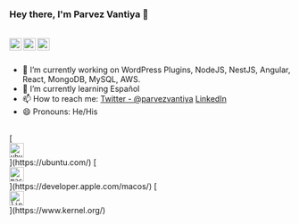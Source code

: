 ### Hey there, I'm Parvez Vantiya 👋
<br />
<a href="https://twitter.com/parvezvantiya">
  <img align="left" alt="Parvez's Twitter" width="22px" src="https://cdn.jsdelivr.net/npm/simple-icons@v3/icons/twitter.svg" />
</a>
<a href="https://www.linkedin.com/in/parvezvantiya">
  <img align="left" alt="Parvez's Linkdein" width="22px" src="https://cdn.jsdelivr.net/npm/simple-icons@v3/icons/linkedin.svg" />
</a>
<a href="https://github.com/vantiya">
  <img align="left" alt="Parvez's Github" width="22px" src="https://cdn.jsdelivr.net/npm/simple-icons@v3/icons/github.svg" />
</a>


<!--
**vantiya/vantiya** is a ✨ _special_ ✨ repository because its `README.md` (this file) appears on your GitHub profile.
-->
<br />
<br />


- 🔭 I’m currently working on WordPress Plugins, NodeJS, NestJS, Angular, React, MongoDB, MySQL, AWS.
- 🌱 I’m currently learning Español
- 📫 How to reach me: [Twitter - @parvezvantiya](https://twitter.com/parvezvantiya) [LinkedIn](www.linkedin.com/in/parvezvantiya)
- 😄 Pronouns: He/His

<br />
[<code>
<img alt="ubuntu" width="26px" src="https://img.icons8.com/color/96/000000/ubuntu--v1.png">
</code>](https://ubuntu.com/)
[<code>
<img alt="macos" width="26px" src="https://img.icons8.com/officel/160/000000/mac-logo.png">
</code>](https://developer.apple.com/macos/)
[<code>
<img alt="linux" width="26px" src="https://img.icons8.com/color/96/000000/linux.png">
</code>](https://www.kernel.org/)
